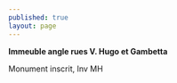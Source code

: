 ```yaml
---
published: true
layout: page
---
```

**Immeuble angle rues V. Hugo et Gambetta**

Monument inscrit, Inv MH